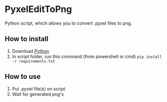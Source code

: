 # PyxelEditToPng

Python script, which allows you to convert .pyxel files to png.


## How to install

1. Download [Python](https://www.python.org/downloads/)
2. In script folder, run this command (from powershell or cmd) `pip install -r requirements.txt`

## How to use

1. Put .pyxel file(s) on script
2. Wait for generated png's



